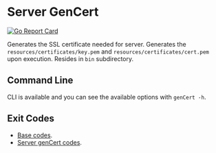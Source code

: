 # Server GenCert
[![Go Report Card](https://goreportcard.com/badge/github.com/luskaner/aoe2DELanServer/server-genCert)](https://goreportcard.com/report/github.com/luskaner/aoe2DELanServer/server-genCert)

Generates the SSL certificate needed for server. Generates the `resources/certificates/key.pem`
and `resources/certificates/cert.pem` upon execution. Resides in `bin` subdirectory.

## Command Line

CLI is available and you can see the available options with
`genCert -h`.

## Exit Codes

* [Base codes](../common/errors.go).
* [Server genCert codes](internal/errors.go).
